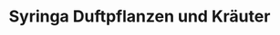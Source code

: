 ---
title: "Syringa Duftpflanzen und Kräuter"
url: /hilzingen/syringa-duftpflanzen-und-kraeuter/
shop: Garten-Center
---